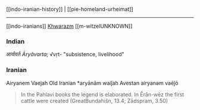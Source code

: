 [[indo-iranian-history]] | [[pie-homeland-urheimat]]

---

[[indo-iranians]]
[Khwarazm](https://en.wikipedia.org/wiki/Khwarazm)
[[m-witzelUNKNOWN]]
### Indian
आर्यावर्त *Āryāvarta*; √vṛt- "subsistence, livelihood"
### Iranian
Airyanem Vaejah
Old Iranian *aryānām  waiǰah
Avestan      airyanəm vaēǰō
  > In the Pahlavi books the legend is elaborated. In Ērān-wēz the first cattle were created (GreatBundahišn, 13.4; Zādspram, 3.50)